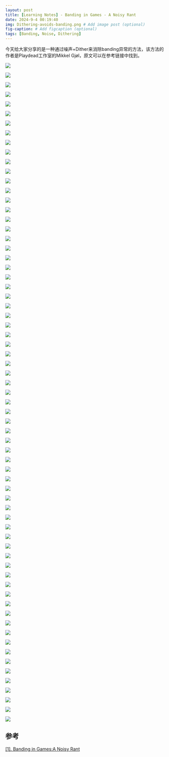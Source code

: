 ```yaml
---
layout: post
title: [Learning Notes] - Banding in Games - A Noisy Rant
date: 2024-9-4 00:19:40
img: Dithering-avoids-banding.png # Add image post (optional)
fig-caption: # Add figcaption (optional)
tags: [Banding, Noise, Dithering]
---
```

今天给大家分享的是一种通过噪声+Dither来消除banding异常的方法，该方法的作者是Playdead工作室的Mikkel Gjøl，原文可以在参考链接中找到。

![]({{site.baseurl}}/assets/img/Dithering-avoids-banding/1.png)

![]({{site.baseurl}}/assets/img/Dithering-avoids-banding/2.png)

![]({{site.baseurl}}/assets/img/Dithering-avoids-banding/3.png)

![]({{site.baseurl}}/assets/img/Dithering-avoids-banding/4.png)

![]({{site.baseurl}}/assets/img/Dithering-avoids-banding/5.png)

![]({{site.baseurl}}/assets/img/Dithering-avoids-banding/6.png)

![]({{site.baseurl}}/assets/img/Dithering-avoids-banding/7.png)

![]({{site.baseurl}}/assets/img/Dithering-avoids-banding/8.png)

![]({{site.baseurl}}/assets/img/Dithering-avoids-banding/9.png)

![]({{site.baseurl}}/assets/img/Dithering-avoids-banding/10.png)

![]({{site.baseurl}}/assets/img/Dithering-avoids-banding/11.png)

![]({{site.baseurl}}/assets/img/Dithering-avoids-banding/12.png)

![]({{site.baseurl}}/assets/img/Dithering-avoids-banding/13.png)

![]({{site.baseurl}}/assets/img/Dithering-avoids-banding/14.png)

![]({{site.baseurl}}/assets/img/Dithering-avoids-banding/15.png)

![]({{site.baseurl}}/assets/img/Dithering-avoids-banding/16.png)

![]({{site.baseurl}}/assets/img/Dithering-avoids-banding/17.png)

![]({{site.baseurl}}/assets/img/Dithering-avoids-banding/18.png)

![]({{site.baseurl}}/assets/img/Dithering-avoids-banding/19.png)

![]({{site.baseurl}}/assets/img/Dithering-avoids-banding/20.png)

![]({{site.baseurl}}/assets/img/Dithering-avoids-banding/21.png)

![]({{site.baseurl}}/assets/img/Dithering-avoids-banding/22.png)

![]({{site.baseurl}}/assets/img/Dithering-avoids-banding/23.png)

![]({{site.baseurl}}/assets/img/Dithering-avoids-banding/24.png)

![]({{site.baseurl}}/assets/img/Dithering-avoids-banding/25.png)

![]({{site.baseurl}}/assets/img/Dithering-avoids-banding/26.png)

![]({{site.baseurl}}/assets/img/Dithering-avoids-banding/27.png)

![]({{site.baseurl}}/assets/img/Dithering-avoids-banding/28.png)

![]({{site.baseurl}}/assets/img/Dithering-avoids-banding/29.png)

![]({{site.baseurl}}/assets/img/Dithering-avoids-banding/30.png)

![]({{site.baseurl}}/assets/img/Dithering-avoids-banding/31.png)

![]({{site.baseurl}}/assets/img/Dithering-avoids-banding/32.png)

![]({{site.baseurl}}/assets/img/Dithering-avoids-banding/33.png)

![]({{site.baseurl}}/assets/img/Dithering-avoids-banding/34.png)

![]({{site.baseurl}}/assets/img/Dithering-avoids-banding/35.png)

![]({{site.baseurl}}/assets/img/Dithering-avoids-banding/36.png)

![]({{site.baseurl}}/assets/img/Dithering-avoids-banding/37.png)

![]({{site.baseurl}}/assets/img/Dithering-avoids-banding/38.png)

![]({{site.baseurl}}/assets/img/Dithering-avoids-banding/39.png)

![]({{site.baseurl}}/assets/img/Dithering-avoids-banding/40.png)

![]({{site.baseurl}}/assets/img/Dithering-avoids-banding/41.png)

![]({{site.baseurl}}/assets/img/Dithering-avoids-banding/42.png)

![]({{site.baseurl}}/assets/img/Dithering-avoids-banding/43.png)

![]({{site.baseurl}}/assets/img/Dithering-avoids-banding/44.png)

![]({{site.baseurl}}/assets/img/Dithering-avoids-banding/45.png)

![]({{site.baseurl}}/assets/img/Dithering-avoids-banding/46.png)

![]({{site.baseurl}}/assets/img/Dithering-avoids-banding/47.png)

![]({{site.baseurl}}/assets/img/Dithering-avoids-banding/48.png)

![]({{site.baseurl}}/assets/img/Dithering-avoids-banding/49.png)

![]({{site.baseurl}}/assets/img/Dithering-avoids-banding/50.png)

![]({{site.baseurl}}/assets/img/Dithering-avoids-banding/51.png)

![]({{site.baseurl}}/assets/img/Dithering-avoids-banding/52.png)

![]({{site.baseurl}}/assets/img/Dithering-avoids-banding/53.png)

![]({{site.baseurl}}/assets/img/Dithering-avoids-banding/54.png)

![]({{site.baseurl}}/assets/img/Dithering-avoids-banding/55.png)

![]({{site.baseurl}}/assets/img/Dithering-avoids-banding/56.png)

![]({{site.baseurl}}/assets/img/Dithering-avoids-banding/57.png)

![]({{site.baseurl}}/assets/img/Dithering-avoids-banding/58.png)

![]({{site.baseurl}}/assets/img/Dithering-avoids-banding/59.png)

![]({{site.baseurl}}/assets/img/Dithering-avoids-banding/60.png)

![]({{site.baseurl}}/assets/img/Dithering-avoids-banding/61.png)

![]({{site.baseurl}}/assets/img/Dithering-avoids-banding/62.png)

![]({{site.baseurl}}/assets/img/Dithering-avoids-banding/63.png)

![]({{site.baseurl}}/assets/img/Dithering-avoids-banding/64.png)

![]({{site.baseurl}}/assets/img/Dithering-avoids-banding/65.png)

![]({{site.baseurl}}/assets/img/Dithering-avoids-banding/66.png)

![]({{site.baseurl}}/assets/img/Dithering-avoids-banding/67.png)

![]({{site.baseurl}}/assets/img/Dithering-avoids-banding/68.png)

![]({{site.baseurl}}/assets/img/Dithering-avoids-banding/69.png)



## 参考

[[1]. Banding in Games:A Noisy Rant](http://loopit.dk/banding_in_games.pdf)
